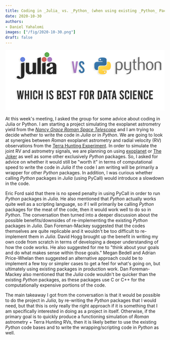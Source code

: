 ```yaml
---
title: Coding in _Julia_ vs. _Python_ (when using existing _Python_ Packages)
date: 2020-10-30
authors:
- Daniel Yahalomi
images: ["/fig/2020-10-30.png"]
draft: false
---
```


![img](/fig/2020-10-30.png)

At this week's meeting, I asked the group for some advice about coding in Julia or Python. I am starting a project simulating the exoplanet astrometry yield from the [_Nancy Grace Roman Space Telescope_](https://www.nasa.gov/content/goddard/nancy-grace-roman-space-telescope) and I am trying to decide whether to write the code in _Julia_ or in _Python_. We are going to look at synergies between _Roman_ exoplanet astrometry and radial velocity (RV) observations from the [Terra Hunting Experiment](http://www.terrahunting.org/). In order to simulate the joint RV and astrometry signals, we are planning on using [exoplanet](https://docs.exoplanet.codes/en/stable/) or [The Joker](https://github.com/adrn/thejoker) as well as some other exclusively _Python_ packages. So, I asked for advice on whether it would still be "worth it" in terms of computational speed to write the code in _Julia_ if the code I am writing will be primarily a wrapper for other _Python_ packages. In addition, I was curious whether calling _Python_ packages in _Julia_ (using PyCall) would introduce a slowdown in the code.

Eric Ford said that there is no speed penalty in using PyCall in order to run _Python_ packages in _Julia_. He also mentioned that _Python_ actually works quite well as a scripting language, so if I will primarily be calling _Python_ packages for the meat of the code, then it would work well to do so in _Python_. The conversation then turned into a deeper discussion about the possible benefits/downsides of re-implementing the existing _Python_ packages in _Julia_. Dan Foreman-Mackey suggested that the codes themselves are quite replicable and it wouldn't be too difficult to re-implement them in _Julia_. David Hogg brought up the benefit in writing my own code from scratch in terms of developing a deeper understanding of how the code works. He also suggested for me to "think about your goals and do what makes sense within those goals." Megan Bedell and Adrian Price-Whelan then suggested an alternative approach could be to implement a few toy or simpler cases to get a feel for what's going on, but ultimately using existing packages in production work. Dan Foreman-Mackey also mentioned that the _Julia_ code wouldn't be quicker than the existing _Python_ packages, as these packages use C or C++ for the computationally expensive portions of the code.

The main takeaway I got from the conversation is that it would be possible to do the project in _Julia_, by re-writing the _Python_ packages that I would need, but that this is only really the right approach if it is something that I am specifically interested in doing as a project in itself. Otherwise, if the primary goal is to quickly produce a functioning simulation of _Roman_ astrometry + Terra Hunting RVs, then it is likely better to use the existing _Python_ code bases and to write the wrapping/scripting code in _Python_ as well.


